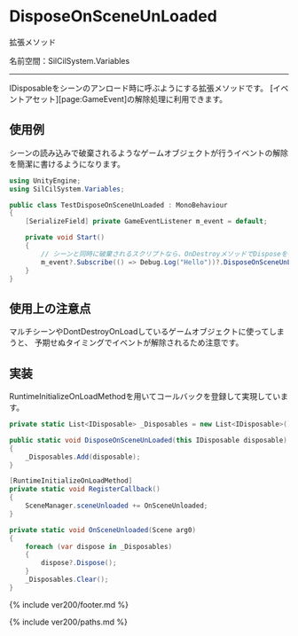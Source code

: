 # DisposeOnSceneUnLoaded

拡張メソッド

名前空間：SilCilSystem.Variables

---

IDisposableをシーンのアンロード時に呼ぶようにする拡張メソッドです。
[イベントアセット][page:GameEvent]の解除処理に利用できます。

## 使用例

シーンの読み込みで破棄されるようなゲームオブジェクトが行うイベントの解除を簡潔に書けるようになります。

```cs
using UnityEngine;
using SilCilSystem.Variables;

public class TestDisposeOnSceneUnLoaded : MonoBehaviour
{
    [SerializeField] private GameEventListener m_event = default;

    private void Start()
    {
        // シーンと同時に破棄されるスクリプトなら、OnDestroyメソッドでDisposeを書く必要がなくなります.
        m_event?.Subscribe(() => Debug.Log("Hello"))?.DisposeOnSceneUnLoaded();
    }
}
```

## 使用上の注意点

マルチシーンやDontDestroyOnLoadしているゲームオブジェクトに使ってしまうと、
予期せぬタイミングでイベントが解除されるため注意です。

## 実装

RuntimeInitializeOnLoadMethodを用いてコールバックを登録して実現しています。

```cs
private static List<IDisposable> _Disposables = new List<IDisposable>(); 

public static void DisposeOnSceneUnLoaded(this IDisposable disposable)
{
    _Disposables.Add(disposable);
}

[RuntimeInitializeOnLoadMethod]
private static void RegisterCallback()
{
    SceneManager.sceneUnloaded += OnSceneUnloaded;
}

private static void OnSceneUnloaded(Scene arg0)
{
    foreach (var dispose in _Disposables)
    {
        dispose?.Dispose();
    }
    _Disposables.Clear();
}
```

<!--- footer --->

{% include ver200/footer.md %}

<!--- 参照 --->

{% include ver200/paths.md %}
